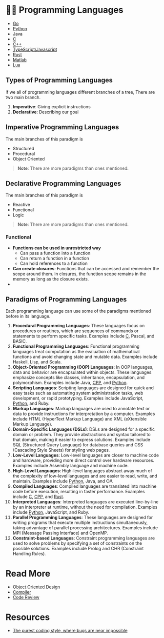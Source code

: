 # 👨‍💻 Programming Languages

- [Go](Golang.md)
- [Python](Python.md)
- Java
- [C](C.md)
- [C++](CPP.md)
- [TypeScript/Javascript](TypeScript.md)
- [Rust](Rust.md)
- [Matlab](Matlab.md)
- [Lua](Lua.md)

## Types of Programming Languages

If we all of programming languages different branches of a tree, There are two main branch.

1. **Imperative**: Giving explicit instructions
2. **Declarative**: Describing our goal

## Imperative Programming Languages

The main branches of this paradigm is 

- Structured
- Procedural
- Object Oriented

> **Note**: There are more paradigms than ones mentioned. 

## Declarative Programming Languages

The main branches of this paradigm is 

- Reactive
- Functional
- Logic

> **Note**: There are more paradigms than ones mentioned. 

### Functional

- **Functions can be used in unrestricted way**
	- Can pass a function into a function
	- Can return a function in a function
	- Can hold references to a function
- **Can create closures**: Functions that can be accessed and remember the scope around them. In closures, the function scope remains in the memory as long as the closure exists.
- 
## Paradigms of Programming Languages

Each programming language can use some of the paradigms mentioned before in its language.

1. **Procedural Programming Languages**: These languages focus on procedures or routines, which are sequences of commands or statements to perform specific tasks. Examples include [C](C.md), Pascal, and BASIC.
2. **Functional Programming Languages**: Functional programming languages treat computation as the evaluation of mathematical functions and avoid changing state and mutable data. Examples include Haskell, Lisp, and Scala.
3. **Object-Oriented Programming (OOP) Languages**: In OOP languages, data and behavior are encapsulated within objects. These languages emphasize concepts like classes, inheritance, encapsulation, and polymorphism. Examples include Java, [CPP](CPP.md), and [Python](Python.md).
4. **Scripting Languages**: Scripting languages are designed for quick and easy tasks such as automating system administration tasks, web development, or rapid prototyping. Examples include JavaScript, [Python](Python.md), and Ruby.
5. **Markup Languages**: Markup languages are used to annotate text or data to provide instructions for interpretation by a computer. Examples include HTML (HyperText Markup Language) and XML (eXtensible Markup Language).
6. **Domain-Specific Languages (DSLs)**: DSLs are designed for a specific domain or problem. They provide abstractions and syntax tailored to that domain, making it easier to express solutions. Examples include SQL (Structured Query Language) for database queries and CSS (Cascading Style Sheets) for styling web pages.
7. **Low-Level Languages**: Low-level languages are closer to machine code and hardware, providing more direct control over hardware resources. Examples include Assembly language and machine code.
8. **High-Level Languages**: High-level languages abstract away much of the complexity of low-level languages and are easier to read, write, and maintain. Examples include [Python](Python.md), Java, and C#.
9. **Compiled Languages**: Compiled languages are translated into machine code before execution, resulting in faster performance. Examples include [C](C.md), [CPP](CPP.md), and [Rust](Rust.md).
10. **Interpreted Languages**: Interpreted languages are executed line-by-line by an interpreter at runtime, without the need for compilation. Examples include [Python](Python.md), JavaScript, and Ruby.
11. **Parallel Programming Languages**: These languages are designed for writing programs that execute multiple instructions simultaneously, taking advantage of parallel processing architectures. Examples include MPI (Message Passing Interface) and OpenMP.
12. **Constraint-based Languages**: Constraint programming languages are used to solve problems by specifying a set of constraints on the possible solutions. Examples include Prolog and CHR (Constraint Handling Rules).

# Read More

- [Object Oriented Design](Object%20Oriented%20Design.md)
- [Compiler](Compiler.md)
- [Code Review](Code%20Review.md)

# Resources

- [The purest coding style, where bugs are near impossible](https://www.youtube.com/watch?v=HlgG395PQWw)
